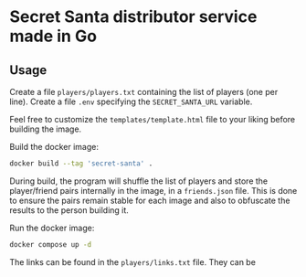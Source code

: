 # Secret Santa distributor service made in Go

## Usage
Create a file `players/players.txt` containing the list of players (one per line).
Create a file `.env` specifying the `SECRET_SANTA_URL` variable.

Feel free to customize the `templates/template.html` file to your liking before building the image.

Build the docker image:
```sh
docker build --tag 'secret-santa' .
```

During build, the program will shuffle the list of players and store the player/friend pairs internally in the image, in a `friends.json` file.
This is done to ensure the pairs remain stable for each image and also to obfuscate the results to the person building it.

Run the docker image:
```sh
docker compose up -d
```

The links can be found in the `players/links.txt` file.
They can be


